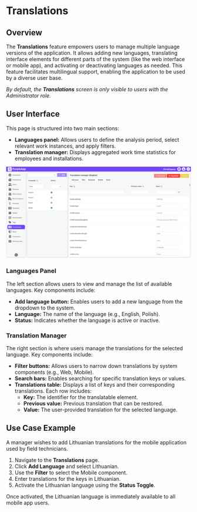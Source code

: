 # Translations

## Overview

The **Translations** feature empowers users to manage multiple language versions of the application.  It allows adding new languages, translating interface elements for different parts of the system (like the web interface or mobile app), and activating or deactivating languages as needed.  This feature facilitates multilingual support, enabling the application to be used by a diverse user base.

_By default, the **Translations** screen is only visible to users with the Administrator role._


## User Interface

This page is structured into two main sections:

- **Languages panel:** Allows users to define the analysis period, select relevant work instances, and apply filters.
- **Translation manager:** Displays aggregated work time statistics for employees and installations.

![Translations](./img/translations.png)

### Languages Panel

The left section allows users to view and manage the list of available languages. Key components include:

- **Add language button:** Enables users to add a new language from the dropdown to the system.
- **Language:** The name of the language (e.g., English, Polish).
- **Status:** Indicates whether the language is active or inactive.

### Translation Manager

The right section is where users manage the translations for the selected language. Key components include:

- **Filter buttons:** Allows users to narrow down translations by system components (e.g., Web, Mobile).
- **Search bars:** Enables searching for specific translation keys or values.
- **Translations table:** Displays a list of keys and their corresponding translations. Each row includes:
  - **Key:** The identifier for the translatable element.
  - **Previous value:** Previous translation that can be restored.
  - **Value:** The user-provided translation for the selected language.

## Use Case Example

A manager wishes to add Lithuanian translations for the mobile application used by field technicians.

1. Navigate to the **Translations** page.
1. Click **Add Language** and select Lithuanian.
1. Use the **Filter** to select the Mobile component.
1. Enter translations for the keys in Lithuanian.
1. Activate the Lithuanian language using the **Status Toggle**.

Once activated, the Lithuanian language is immediately available to all mobile app users.
